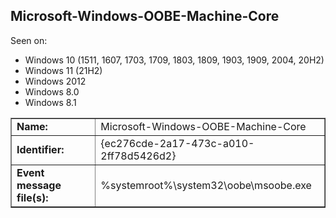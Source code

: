 ## Microsoft-Windows-OOBE-Machine-Core

Seen on:
* Windows 10 (1511, 1607, 1703, 1709, 1803, 1809, 1903, 1909, 2004, 20H2)
* Windows 11 (21H2)
* Windows 2012
* Windows 8.0
* Windows 8.1

<table border="1" class="docutils">
  <tbody>
    <tr>
      <td><b>Name:</b></td>
      <td>Microsoft-Windows-OOBE-Machine-Core</td>
    </tr>
    <tr>
      <td><b>Identifier:</b></td>
      <td>{ec276cde-2a17-473c-a010-2ff78d5426d2}</td>
    </tr>
    <tr>
      <td><b>Event message file(s):</b></td>
      <td>%systemroot%\system32\oobe\msoobe.exe</td>
    </tr>
  </tbody>
</table>

&nbsp;

